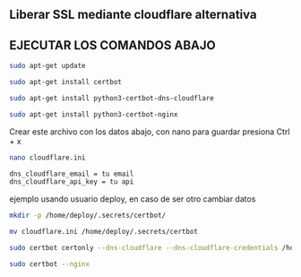 ## Liberar SSL mediante cloudflare alternativa

## EJECUTAR LOS COMANDOS ABAJO ##


```bash
sudo apt-get update
```
```bash
sudo apt-get install certbot
```

```bash
sudo apt-get install python3-certbot-dns-cloudflare
```

```bash
sudo apt-get install python3-certbot-nginx
```

Crear este archivo con los datos abajo, con nano para guardar presiona Ctrl + x
```bash
nano cloudflare.ini
```

```bash
dns_cloudflare_email = tu email
dns_cloudflare_api_key = tu api
```

ejemplo usando usuario deploy, en caso de ser otro cambiar datos
```bash
mkdir -p /home/deploy/.secrets/certbot/
```

```bash
mv cloudflare.ini /home/deploy/.secrets/certbot
```

```bash
sudo certbot certonly --dns-cloudflare --dns-cloudflare-credentials /home/deploy/.secrets/certbot/cloudflare.ini -d frontend.tudominio.com.br -d backend.tudominio.com.br --dns-cloudflare-propagation-seconds 60
```

```bash
sudo certbot --nginx
```